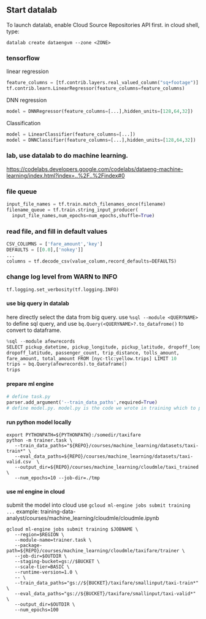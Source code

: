 ## Start datalab
To launch datalab, enable Cloud Source Repositories API first. in cloud shell, type:
```command
datalab create dataengvm --zone <ZONE>
```
### tensorflow 
linear regression
```python
feature_columns = [tf.contrib.layers.real_valued_column("sq+footage")]
tf.contrib.learn.LinearRegressor(feature_columns=feature_columns)
```
DNN regression
```python
model = DNNRegressor(feature_columns=[...],hidden_units=[128,64,32])
```
Classification
```python
model = LinearClassifier(feature_columns=[...])
model = DNNClassifier(feature_columns=[...],hidden_units=[128,64,32])
```


### lab, use datalab to do machine learning.
https://codelabs.developers.google.com/codelabs/dataeng-machine-learning/index.html?index=..%2F..%2Findex#0

### file queue
```python
input_file_names = tf.train.match_filenames_once(filename)
filename_queue = tf.train.string_input_producer(
  input_file_names,num_epochs=num_epochs,shuffle=True)
```
### read file, and fill in default values
```python
CSV_COLUMNS = ['fare_amount','key']
DEFAULTS = [[0.0],['nokey']]
...
columns = tf.decode_csv(value_column,record_defaults=DEFAULTS)
```
### change log level from WARN to INFO
```python
tf.logging.set_verbosity(tf.logging.INFO)
```
#### use big query in datalab
here directly select the data from big query. use `%sql --module <QUERYNAME>` to define sql query, and use `bq.Query(<QUERYNAME>?.to_datafrome()` to convert to dataframe.
```python
%sql --module afewrecords
SELECT pickup_datetime, pickup_longitude, pickup_latitude, dropoff_longitude,
dropoff_latitude, passenger_count, trip_distance, tolls_amount, 
fare_amount, total_amount FROM [nyc-tlc:yellow.trips] LIMIT 10
trips = bq.Query(afewrecords).to_dataframe()
trips
```
#### prepare ml engine
```python
# define task.py
parser.add_argument('--train_data_paths',required=True)
# define model.py. model.py is the code we wrote in training which to process the data.
```

#### run python model locally 
```command
export PYTHONPATH=${PYTHONPATH}:/somedir/taxifare
python -m trainer.task \
   --train_data_paths="${REPO}/courses/machine_learning/datasets/taxi-train*" \
   --eval_data_paths=${REPO}/courses/machine_learning/datasets/taxi-valid.csv  \
   --output_dir=${REPO}/courses/machine_learning/cloudmle/taxi_trained \
   --num_epochs=10 --job-dir=./tmp
```

#### use ml engine in cloud
submit the model into cloud use `gcloud ml-engine jobs submit training ...`
example: training-data-analyst/courses/machine_learning/cloudmle/cloudmle.ipynb

```command
gcloud ml-engine jobs submit training $JOBNAME \
   --region=$REGION \
   --module-name=trainer.task \
   --package-path=${REPO}/courses/machine_learning/cloudmle/taxifare/trainer \
   --job-dir=$OUTDIR \
   --staging-bucket=gs://$BUCKET \
   --scale-tier=BASIC \
   --runtime-version=1.0 \
   -- \
   --train_data_paths="gs://${BUCKET}/taxifare/smallinput/taxi-train*" \
   --eval_data_paths="gs://${BUCKET}/taxifare/smallinput/taxi-valid*"  \
   --output_dir=$OUTDIR \
   --num_epochs=100
```
